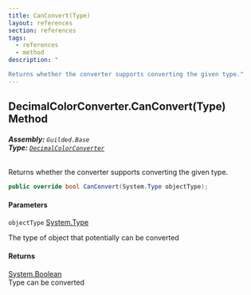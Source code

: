 ```yaml
---
title: CanConvert(Type)
layout: references
section: references
tags:
  - references
  - method
description: "

Returns whether the converter supports converting the given type."
---
```


## DecimalColorConverter.CanConvert(Type) Method
###### **Assembly:** `Guilded.Base`<br/>**Type:** [`DecimalColorConverter`](DecimalColorConverter 'Guilded.Base.DecimalColorConverter')

Returns whether the converter supports converting the given type.

```csharp
public override bool CanConvert(System.Type objectType);
```
#### Parameters

<a name='Guilded.Base.DecimalColorConverter.CanConvert(System.Type).objectType'></a>

`objectType` [System.Type](https://docs.microsoft.com/en-us/dotnet/api/System.Type 'System.Type')

The type of object that potentially can be converted

#### Returns
[System.Boolean](https://docs.microsoft.com/en-us/dotnet/api/System.Boolean 'System.Boolean')  
Type can be converted